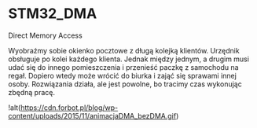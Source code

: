 # STM32_DMA
Direct Memory Access

Wyobraźmy sobie okienko pocztowe z długą kolejką klientów. Urzędnik obsługuje po kolei każdego klienta. Jednak między jednym, a drugim musi udać się do innego pomieszczenia i przenieść paczkę z samochodu na regał. Dopiero wtedy może wrócić do biurka i zająć się sprawami innej osoby. Rozwiązania działa, ale jest powolne, bo tracimy czas wykonując zbędną pracę.


!alt(https://cdn.forbot.pl/blog/wp-content/uploads/2015/11/animacjaDMA_bezDMA.gif)

